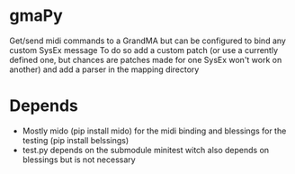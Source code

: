 # gmaPy
Get/send midi commands to a GrandMA but can be configured to bind any custom SysEx message
To do so add a custom patch (or use a currently defined one, but chances are patches made for one SysEx won't work on another) and add a parser in the mapping directory

# Depends
* Mostly mido (pip install mido) for the midi binding and blessings for the testing (pip install belssings)
* test.py depends on the submodule minitest witch also depends on blessings but is not necessary
